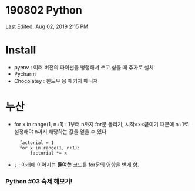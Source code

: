 # 190802 Python

Last Edited: Aug 02, 2019 2:15 PM

# Install

- pyenv : 여러 버전의 파이썬을 병행해서 쓰고 싶을 때 추가로 설치.
- Pycharm
- Chocolatey : 윈도우 용 패키지 매니저

# 누산

- for x in range(1, n+1) : 1부터 n까지 for문 돌리기, 시작≤x<끝이기 때문에 n+1로 설정해야 n까지 해당하는 값을 얻을 수 있다.

        factorial = 1
        for x in range(1, n+1):
        	factorial *= x

- **`:`** : 아래에 이어지는 **들여쓴** 코드를 for문의 영향을 받게 함.

### Python #03 숙제 해보기!